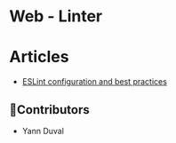 # Web - Linter

# Articles

- [ESLint configuration and best practices](https://blog.geographer.fr/eslint-guide)

## 🙌Contributors

- Yann Duval
